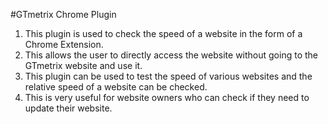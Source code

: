 #GTmetrix Chrome Plugin
1. This plugin is used to check the speed of a website in the form of a Chrome Extension.
2. This allows the user to directly access the website without going to the GTmetrix website and use it.
3. This plugin can be used to test the speed of various websites and the relative speed of a website can be checked.
4. This is very useful for website owners who can check if they need to update their website.
